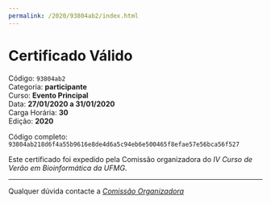 ```yaml
---
permalink: /2020/93804ab2/index.html
---
```


# Certificado Válido

Código: `93804ab2`<br>
Categoria: **participante**<br>
Curso: **Evento Principal**<br>
Data: **27/01/2020 a 31/01/2020**<br>
Carga Horária: **30**<br>
Edição: **2020**<br>


Código completo: `93804ab218d6f4a55b9616e8de4d6a5c94eb6e500465f8efae57e56bca56f527`


Este certificado foi expedido pela Comissão organizadora do *IV Curso de Verão em Bioinformática da UFMG*.

----

Qualquer dúvida contacte a [_Comissão Organizadora_](<mailto:cursobioinfoufmg@gmail.com$subject=[Certificados]>)

